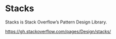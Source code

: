 # Stacks

Stacks is Stack Overflow’s Pattern Design Library.

https://gh.stackoverflow.com/pages/Design/stacks/
